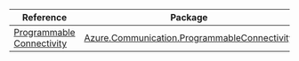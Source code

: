 | Reference | Package | Source |
|---|---|---|
|[Programmable Connectivity](communication.programmableconnectivity-readme.md)|[Azure.Communication.ProgrammableConnectivity](https://www.nuget.org/packages/Azure.Communication.ProgrammableConnectivity)|[GitHub](https://github.com/Azure/azure-sdk-for-net/blob/main/sdk/communication/Azure.Communication.ProgrammableConnectivity)|
